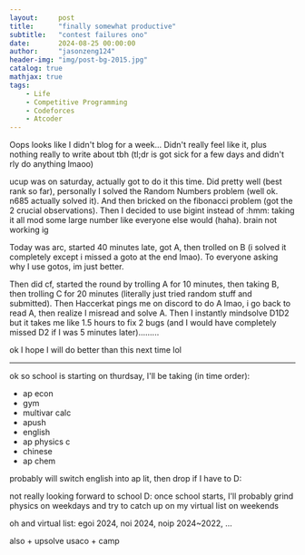 ```yaml
---
layout:     post
title:      "finally somewhat productive"
subtitle:   "contest failures ono"
date:       2024-08-25 00:00:00
author:     "jasonzeng124"
header-img: "img/post-bg-2015.jpg"
catalog: true
mathjax: true
tags:
    - Life
    - Competitive Programming
    - Codeforces
    - Atcoder
---
```


Oops looks like I didn't blog for a week... Didn't really feel like it, plus nothing really to write about tbh (tl;dr is got sick for a few days and didn't rly do anything lmaoo)

ucup was on saturday, actually got to do it this time. Did pretty well (best rank so far), personally I solved the Random Numbers problem (well ok. n685 actually solved it). And then bricked on the fibonacci problem (got the 2 crucial observations). Then I decided to use bigint instead of :hmm: taking it all mod some large number like everyone else would (haha). brain not working ig

Today was arc, started 40 minutes late, got A, then trolled on B (i solved it completely except i missed a goto at the end lmao). To everyone asking why I use gotos, im just better.

Then did cf, started the round by trolling A for 10 minutes, then taking B, then trolling C for 20 minutes (literally just tried random stuff and submitted). Then Haccerkat pings me on discord to do A lmao, i go back to read A, then realize I misread and solve A. Then I instantly mindsolve D1D2 but it takes me like 1.5 hours to fix 2 bugs (and I would have completely missed D2 if I was 5 minutes later).........


ok I hope I will do better than this next time lol

---

ok so school is starting on thurdsay, I'll be taking (in time order):

* ap econ
* gym
* multivar calc
* apush
* english
* ap physics c
* chinese
* ap chem

probably will switch english into ap lit, then drop if I have to D:

not really looking forward to school D: once school starts, I'll probably grind physics on weekdays and try to catch up on my virtual list on weekends

oh and virtual list:
egoi 2024, noi 2024, noip 2024~2022, ...

also + upsolve usaco + camp

